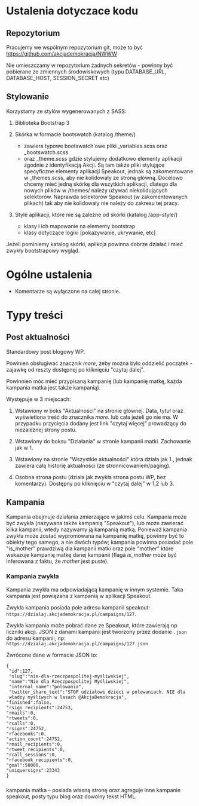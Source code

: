 # Ustalenia dotyczace kodu

## Repozytorium

Pracujemy we wspólnym repozytorium git, może to być
https://github.com/akcjademokracja/NWWW

Nie umieszczamy w repozytorium żadnych sekretów - powinny być
pobierane ze zmiennych środowiskowych (typu
DATABASE_URL, DATABASE_HOST, SESSION_SECRET etc)

## Stylowanie

Korzystamy ze stylów wygenerowanych z SASS:

1. Biblioteka Bootstrap 3
2. Skórka w formacie bootswatch (katalog /theme/)

    - zawiera typowe bootswatch'owe pliki _variables.scss oraz
    _bootswatch.scss
    - oraz _theme.scss gdzie stylujemy dodatkowo elementy aplikacji
      zgodnie z identyfikacją Akcji. Są tam także pliki stylujące
      specyficzne elementy aplikacji Speakout, jednak są zakomentowane
      w _themes.scss, aby nie kolidowały ze stroną główną. Docelowo
      chcemy mieć jedną skórkę dla wszytkich aplikacji, dlatego dla
      nowych plików w /themes/ należy używać niekolidujących
      selektorów. Naprawda selektorów Speakout (w zakomentowanych
      plikach) tak aby nie kolidowały nie należy do zakresu tej pracy.

3. Style aplikacji, które nie są zależne od skórki (katalog /app-style/)
   - klasy i ich mapowanie na elementy bootstrap
   - klasy dotyczące logiki [pokazywanie, ukrywanie, etc]

Jeżeli pominiemy katalog skórki, aplikcja powinna dobrze działać i
mieć zwykły bootstrapowy wygląd.

# Ogólne ustalenia

- Komentarze są wyłączone na całej stronie.


# Typy treści

## Post aktualności

Standardowy post blogowy WP.

Powinien obsługiwać znacznik _more_, żeby można było oddzielić
początek - zajawkę od reszty dostępnej po kliknięciu "czytaj dalej".

Powinnien móc mieć przypisaną kampanię (lub kampanię matkę, każda
kampania matka jest także kampanią).

Występuje w 3 miejscach:

1. Wstawiony w boks "Aktualności" na stronie głównej. Data, tytuł oraz
   wyświetlona treść do znacznika _more_. lub cała jeżeli go nie ma. W
   przypadku przycięcia dodany jest link "czytaj więcej" prowadzący do
   niezależnej strony postu.

2. Wstawiony do boksu "Działania" w stronie kampanii matki. Zachowanie
jak w 1.

3. Wstawiony na stronie "Wszystkie aktualności" która działa jak 1.,
   jednak zawiera całą historię aktualności (ze stronnicowaniem/paging).

4. Osobna strona postu (działa jak zwykła strona postu WP, bez
   komentarzy). Dostępny po kliknięciu w "czytaj dalej" w 1,2 lub 3.


## Kampania

Kampania obejmuje działania zmierzające w jakimś celu. Kampania może
być zwykła (nazywana także kampanią "Speakout"), lub może zawierać
kilka kampanii, wtedy nazywamy ją kampanią matką. Ponieważ kampania
zwykła może zostać wypromowana na kampanię matkę, powinny być to
obiekty tego samego, a nie dwóch typów; kampania powinna posiadać pole
"is_mother" prawdziwą dla kampanii matki oraz pole "mother" które
wskazuje kampanię matkę danej kampanii (flaga _is_mother_ może być
inferowana z faktu, że _mother_ jest puste).

### Kampania zwykła

Kampania zwykła ma odpowiadającą kampanię w innym systemie. Taka
kampania jest powiązana z kampanią w aplikacji Speakout.

Zwykła kampania posiada pole adresu kampanii speakout:
`https://dzialaj.akcjademokracja.pl/campaigns/127`.

Zwykła kampania może pobrać dane ze Speakout, które zawierają np
liczniki akcji. JSON z danami kampanii jest tworzony przez dodanie
`.json` do adresu kampanii, np: `https://dzialaj.akcjademokracja.pl/campaigns/127.json`

Zwrócone dane w formacie JSON to:

```
{
 "id":127,
 "slug":"nie-dla-rzeczpospolitej-mysliwskiej",
 "name":"Nie dla Rzeczpospolitej Myśliwskiej",
 "internal_name":"polowania",
 "twitter_share_text":"STOP udziałowi dzieci w polowaniach. NIE dla
 władzy myśliwych w lasach @AkcjaDemokracja",
"finished":false,
"rsign_recipients":24753,
"rmails":0,
"rtweets":0,
"rcalls":0,
"rsigns":24752,
"rfacebooks":0,
"action_count":24752,
"rmail_recipients":0,
"rtweet_recipients":0,
"rcall_sessions":0,
"rfacebook_recipients":0,
"goal":50000,
"uniquersigns":23343
}
```

### 

kampania matka – posiada własną stronę oraz agreguje inne kampanie speakout, posty typu blog oraz dowolny tekst HTML.
